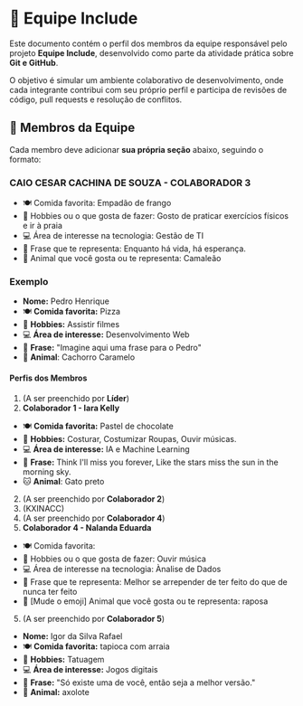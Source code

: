 # :busts_in_silhouette: Equipe Include

Este documento contém o perfil dos membros da equipe responsável pelo projeto **Equipe Include**, desenvolvido como parte da atividade prática sobre **Git e GitHub**.

O objetivo é simular um ambiente colaborativo de desenvolvimento, onde cada integrante contribui com seu próprio perfil e participa de revisões de código, pull requests e resolução de conflitos.

## :jigsaw: Membros da Equipe

Cada membro deve adicionar **sua própria seção** abaixo, seguindo o formato:


### CAIO CESAR CACHINA DE SOUZA - COLABORADOR 3
- :plate_with_cutlery: Comida favorita: Empadão de frango 
- :dart: Hobbies ou o que gosta de fazer: Gosto de praticar exercícios físicos e ir à praia
- :computer: Área de interesse na tecnologia: Gestão de TI
- :speech_balloon: Frase que te representa: Enquanto há vida, há esperança. 
- :lizard: Animal que você gosta ou te representa: Camaleão


### Exemplo
- **Nome:** Pedro Henrique
- :plate_with_cutlery: **Comida favorita:** Pizza
- :dart: **Hobbies:** Assistir filmes
- :computer: **Área de interesse:** Desenvolvimento Web
- :speech_balloon: **Frase:** "Imagine aqui uma frase para o Pedro"
- :dog: **Animal**: Cachorro Caramelo


#### Perfis dos Membros

1. (A ser preenchido por **Líder**)
2. **Colaborador 1 - Iara Kelly**
- :plate_with_cutlery: **Comida favorita:** Pastel de chocolate
- :dart: **Hobbies:** Costurar, Costumizar Roupas, Ouvir músicas.
- :computer: **Área de interesse:** IA e Machine Learning
- :speech_balloon: **Frase:** Think I'll miss you forever, Like the stars miss the sun in the morning sky.
- :cat: **Animal**: Gato preto
2. (A ser preenchido por **Colaborador 2**)
3. (KXINACC)
4. (A ser preenchido por **Colaborador 4**)
4. **Colaborador 4 - Nalanda Eduarda**
- :plate_with_cutlery: Comida favorita: 
- :dart: Hobbies ou o que gosta de fazer: Ouvir música
- :computer: Área de interesse na tecnologia: Ànalise de Dados
- :speech_balloon: Frase que te representa: Melhor se arrepender de ter feito do que de nunca ter feito
- :dog: [Mude o emoji] Animal que você gosta ou te representa: raposa
5. (A ser preenchido por **Colaborador 5**)

- **Nome:** Igor da Silva Rafael
- :plate_with_cutlery: **Comida favorita:** tapioca com arraia
- :dart: **Hobbies:** Tatuagem
- :computer: **Área de interesse:** Jogos digitais
- :speech_balloon: **Frase:** "Só existe uma de você, então seja a melhor versão."
- :dog: **Animal:** axolote 
